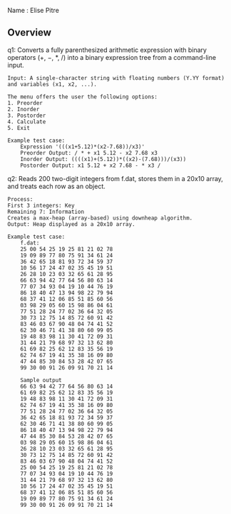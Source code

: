 Name : Elise Pitre

## Overview
q1:
    Converts a fully parenthesized arithmetic expression with binary operators (+, −, *, /) into a binary expression tree from a command-line input.

    Input: A single-character string with floating numbers (Y.YY format) and variables (x1, x2, ...).

    The menu offers the user the following options:
    1. Preorder
    2. Inorder
    3. Postorder
    4. Calculate
    5. Exit

    Example test case:
        Expression '(((x1+5.12)*(x2-7.68))/x3)'
        Preorder Output: / * + x1 5.12 - x2 7.68 x3 
        Inorder Output: ((((x1)+(5.12))*((x2)-(7.68)))/(x3))
        Postorder Output: x1 5.12 + x2 7.68 - * x3 /

q2:
    Reads 200 two-digit integers from f.dat, stores them in a 20x10 array, and treats each row as an object.

    Process:
    First 3 integers: Key
    Remaining 7: Information
    Creates a max-heap (array-based) using downheap algorithm.
    Output: Heap displayed as a 20x10 array.

    Example test case:
        f.dat:
        25 00 54 25 19 25 81 21 02 78
        19 09 89 77 80 75 91 34 61 24
        36 42 65 18 81 93 72 34 59 37
        10 56 17 24 47 02 35 45 19 51
        26 28 10 23 03 32 65 61 28 95
        66 63 94 42 77 64 56 80 63 14
        77 07 34 93 04 19 10 44 76 19
        86 18 40 47 13 94 98 22 79 94
        68 37 41 12 06 85 51 85 60 56
        03 98 29 05 60 15 98 86 04 61
        77 51 28 24 77 02 36 64 32 05
        30 73 12 75 14 85 72 60 91 42
        83 46 03 67 90 48 04 74 41 52
        62 30 46 71 41 38 80 60 99 05
        19 48 83 98 11 30 41 72 09 31
        31 44 21 79 68 97 32 13 62 80
        61 69 82 25 62 12 83 35 56 19
        62 74 67 19 41 35 38 16 09 80
        47 44 85 30 84 53 28 42 07 65
        99 30 00 91 26 09 91 70 21 14
        
        Sample output
        66 63 94 42 77 64 56 80 63 14
        61 69 82 25 62 12 83 35 56 19
        19 48 83 98 11 30 41 72 09 31
        62 74 67 19 41 35 38 16 09 80
        77 51 28 24 77 02 36 64 32 05
        36 42 65 18 81 93 72 34 59 37
        62 30 46 71 41 38 80 60 99 05
        86 18 40 47 13 94 98 22 79 94
        47 44 85 30 84 53 28 42 07 65
        03 98 29 05 60 15 98 86 04 61
        26 28 10 23 03 32 65 61 28 95
        30 73 12 75 14 85 72 60 91 42
        83 46 03 67 90 48 04 74 41 52
        25 00 54 25 19 25 81 21 02 78
        77 07 34 93 04 19 10 44 76 19
        31 44 21 79 68 97 32 13 62 80
        10 56 17 24 47 02 35 45 19 51
        68 37 41 12 06 85 51 85 60 56
        19 09 89 77 80 75 91 34 61 24
        99 30 00 91 26 09 91 70 21 14
